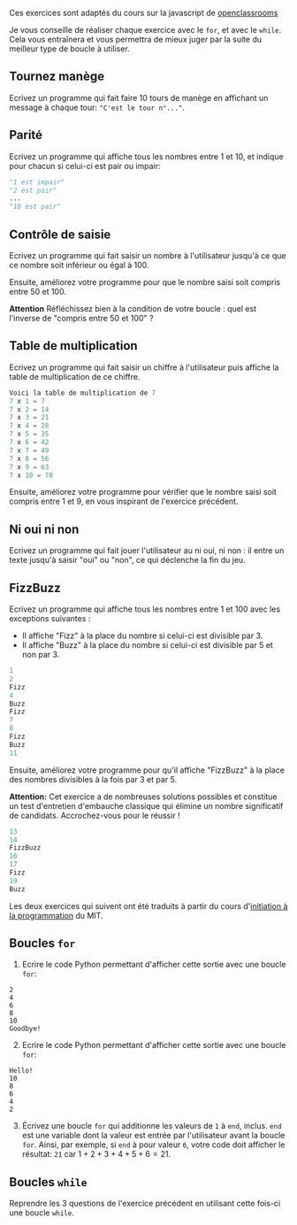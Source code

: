Ces exercices sont adaptés du cours sur la javascript de
[openclassrooms](https://openclassrooms.com/en/courses/2984401-apprenez-a-coder-avec-javascript/3074396-repetez-des-instructions#/id/r-3075177)

Je vous conseille de réaliser chaque exercice avec le `for`, et avec le
`while`. Cela vous entraînera et vous permettra de mieux juger par la suite du
meilleur type de boucle à utiliser.

## Tournez manège

Ecrivez un programme qui fait faire 10 tours de manège en affichant un message à
chaque tour: `"C'est le tour n°..."`.

<!--
### Une solution possible

for i in range(1,11):
    print("C'est le tour n°", i) -->

## Parité

Ecrivez un programme qui affiche tous les nombres entre 1 et 10, et indique pour
chacun si celui-ci est pair ou impair:

```python
"1 est impair"
"2 est pair"
...
"10 est pair"
```

<!-- ### Une solution possible¶

for i in range(1,11):
    if i %2 ==0:
        print(i, "est pair")
    else:
        print(i, "est impair") -->

## Contrôle de saisie

Ecrivez un programme qui fait saisir un nombre à l'utilisateur jusqu'à ce que ce
nombre soit inférieur ou égal à 100.

Ensuite, améliorez votre programme pour que le nombre saisi soit compris entre
50 et 100.

**Attention** Réfléchissez bien à la condition de votre boucle : quel est
l'inverse de "compris entre 50 et 100" ?

<!-- ### Une solution possible¶

REPEAT = True
while REPEAT:
    n = int(input("Entrez un nombre compris entre 50 et 100: "))
    if (n > 49) and (n < 100):
        print("Merci pour votre réponse:)")
        REPEAT = False -->

## Table de multiplication

Ecrivez un programme qui fait saisir un chiffre à l'utilisateur puis affiche la
table de multiplication de ce chiffre.

```python
Voici la table de multiplication de 7
7 x 1 = 7
7 x 2 = 14
7 x 3 = 21
7 x 4 = 28
7 x 5 = 35
7 x 6 = 42
7 x 7 = 49
7 x 8 = 56
7 x 9 = 63
7 x 10 = 70
```

Ensuite, améliorez votre programme pour vérifier que le nombre saisi soit
compris entre 1 et 9, en vous inspirant de l'exercice précédent.

<!-- ### Une solution possible

n = int(input("Vous souhaitez afficher la table de: "))
for i in range(1,11):
    print(n, "x", i, "=", n*i) -->

## Ni oui ni non

Ecrivez un programme qui fait jouer l'utilisateur au ni oui, ni non : il entre
un texte jusqu'à saisir "oui" ou "non", ce qui déclenche la fin du jeu.

<!-- ### Une solution possible¶

print("""
Bienvenue dans le jeu du ni oui ni non
""")
# On initialise la variable reponse
reponse = ""
while (reponse != "oui") and (reponse != "non"):
    reponse = input("Que dites-vous? ")
    # On convertit la réponse en minuscules pour la comparaison
    reponse = reponse.lower()

print("PERDU! Vous avez dit", reponse) -->

## FizzBuzz

Ecrivez un programme qui affiche tous les nombres entre 1 et 100 avec les
exceptions suivantes :

- Il affiche "Fizz" à la place du nombre si celui-ci est divisible par 3.
- Il affiche "Buzz" à la place du nombre si celui-ci est divisible par 5 et non par 3.

```python
1
2
Fizz
4
Buzz
Fizz
7
8
Fizz
Buzz
11
```

Ensuite, améliorez votre programme pour qu'il affiche "FizzBuzz" à la place des
nombres divisibles à la fois par 3 et par 5.

**Attention:** Cet exercice a de nombreuses solutions possibles et constitue un
test d'entretien d'embauche classique qui élimine un nombre significatif de
candidats. Accrochez-vous pour le réussir !

```python
13
14
FizzBuzz
16
17
Fizz
19
Buzz
```

<!--
### Une solution possible¶

J'attends toujours vos propositions! -->

Les deux exercices qui suivent ont été traduits à partir du cours d'[initiation à la programmation](https://www.edx.org/course/introduction-to-computer-science-and-programming-7) du MIT.

<!-- Lien vers les solutions: https://github.com/anarayanan86/MITx-6.00.1x -->

## Boucles `for`

1. Ecrire le code Python permettant d'afficher cette sortie avec une boucle `for`:

```
2
4
6
8
10
Goodbye!
```

<!-- 
for i in range(2, 11, 2):
    print(i)
print('Goodbye!')
 -->

2. Ecrire le code Python permettant d'afficher cette sortie avec une boucle `for`:

```
Hello!
10
8
6
4
2
```

<!-- 
print('Hello!')
for i in range(10, 0, -2):
    print(i)
 -->

3. Écrivez une boucle `for` qui additionne les valeurs de `1` à `end`, inclus. `end` est une
   variable dont la valeur est entrée par l'utilisateur avant la boucle `for`. Ainsi, par exemple,
   si `end` à pour valeur `6`, votre code doit afficher le résultat: `21` car $1 + 2 + 3 + 4 + 5 +
   6 = 21$.

<!-- 
total = 0
for i in range(end+1):
    total += i

print(total)
 -->

## Boucles `while`

Reprendre les 3 questions de l'exercice précédent en utilisant cette fois-ci une boucle `while`.